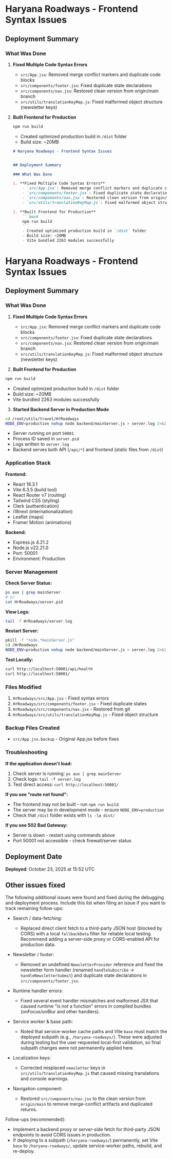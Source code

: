 # Haryana Roadways - Frontend Syntax Issues


## Deployment Summary

### What Was Done

1. **Fixed Multiple Code Syntax Errors**
   - `src/App.jsx`: Removed merge conflict markers and duplicate code blocks
   - `src/components/footer.jsx`: Fixed duplicate state declarations
   - `src/components/nav.jsx`: Restored clean version from origin/main branch
   - `src/utils/translationKeyMap.js`: Fixed malformed object structure (newsletter keys)

2. **Built Frontend for Production**
   ```bash
   npm run build
   ```
   - Created optimized production build in `/dist` folder
   - Build size: ~20MB
   ````markdown
   # Haryana Roadways - Frontend Syntax Issues


   ## Deployment Summary

   ### What Was Done

   1. **Fixed Multiple Code Syntax Errors**
       - `src/App.jsx`: Removed merge conflict markers and duplicate code blocks
       - `src/components/footer.jsx`: Fixed duplicate state declarations
       - `src/components/nav.jsx`: Restored clean version from origin/main branch
       - `src/utils/translationKeyMap.js`: Fixed malformed object structure (newsletter keys)

   2. **Built Frontend for Production**
       ```bash
       npm run build
       ```
       - Created optimized production build in `/dist` folder
       - Build size: ~20MB
       - Vite bundled 2263 modules successfully
# Haryana Roadways - Frontend Syntax Issues

## Deployment Summary

### What Was Done

1. **Fixed Multiple Code Syntax Errors**
   - `src/App.jsx`: Removed merge conflict markers and duplicate code blocks
   - `src/components/footer.jsx`: Fixed duplicate state declarations
   - `src/components/nav.jsx`: Restored clean version from origin/main branch
   - `src/utils/translationKeyMap.js`: Fixed malformed object structure (newsletter keys)

2. **Built Frontend for Production**
```bash
npm run build
```
   - Created optimized production build in `/dist` folder
   - Build size: ~20MB
   - Vite bundled 2263 modules successfully

3. **Started Backend Server in Production Mode**
```bash
cd /root/utils/travel/HrRoadways
NODE_ENV=production nohup node backend/mainServer.js > server.log 2>&1 &
```
   - Server running on port `50001`
   - Process ID saved in `server.pid`
   - Logs written to `server.log`
   - Backend serves both API (`/api/*`) and frontend (static files from `/dist`)

### Application Stack

**Frontend:**
- React 18.3.1
- Vite 6.3.5 (build tool)
- React Router v7 (routing)
- Tailwind CSS (styling)
- Clerk (authentication)
- i18next (internationalization)
- Leaflet (maps)
- Framer Motion (animations)

**Backend:**
- Express.js 4.21.2
- Node.js v22.21.0
- Port: 50001
- Environment: Production

### Server Management

**Check Server Status:**
```bash
ps aux | grep mainServer
# or
cat HrRoadways/server.pid
```

**View Logs:**
```bash
tail -f HrRoadways/server.log
```

**Restart Server:**
```bash
pkill -f "node.*mainServer.js"
cd /HrRoadways
NODE_ENV=production nohup node backend/mainServer.js > server.log 2>&1 &
```

**Test Locally:**
```bash
curl http://localhost:50001/api/health
curl http://localhost:50001/
```

### Files Modified

1. `HrRoadways/src/App.jsx` - Fixed syntax errors
2. `HrRoadways/src/components/footer.jsx` - Fixed duplicate states
3. `HrRoadways/src/components/nav.jsx` - Restored from git
4. `HrRoadways/src/utils/translationKeyMap.js` - Fixed object structure

### Backup Files Created

- `src/App.jsx.backup` - Original App.jsx before fixes

### Troubleshooting

**If the application doesn't load:**
1. Check server is running: `ps aux | grep mainServer`
2. Check logs: `tail -f server.log`
3. Test direct access: `curl http://localhost:50001/`

**If you see "route not found":**
- The frontend may not be built - run `npm run build`
- The server may be in development mode - ensure `NODE_ENV=production`
- Check that `/dist` folder exists with `ls -la dist/`

**If you see 502 Bad Gateway:**
- Server is down - restart using commands above
- Port 50001 not accessible - check firewall/server status

## Deployment Date
**Deployed**: October 23, 2025 at 15:52 UTC

## Other issues fixed

The following additional issues were found and fixed during the debugging and deployment process. Include this list when filing an issue if you want to track remaining follow-ups:

- Search / data-fetching:
  - Replaced direct client fetch to a third-party JSON host (blocked by CORS) with a local `fallbackData` filter for reliable local testing. Recommend adding a server-side proxy or CORS-enabled API for production data.

- Newsletter / footer:
  - Removed an undefined `NewsletterProvider` reference and fixed the newsletter form handler (renamed `handleSubscribe` → `handleNewsletterSubmit`) and duplicate state declarations in `src/components/footer.jsx`.

- Runtime handler errors:
  - Fixed several event handler mismatches and malformed JSX that caused runtime "is not a function" errors in compiled bundles (onFocus/onBlur and other handlers).

- Service worker & base path:
  - Noted that service-worker cache paths and Vite `base` must match the deployed subpath (e.g., `/haryana-roadways/`). These were adjusted during testing but the user requested local-first validation, so final subpath changes were not permanently applied here.

- Localization keys:
  - Corrected misplaced `newsletter` keys in `src/utils/translationKeyMap.js` that caused missing translations and console warnings.

- Navigation component:
  - Restored `src/components/nav.jsx` to the clean version from `origin/main` to remove merge-conflict artifacts and duplicated returns.

Follow-ups (recommended):

- Implement a backend proxy or server-side fetch for third-party JSON endpoints to avoid CORS issues in production.
- If deploying to a subpath (`/haryana-roadways/`) permanently, set Vite `base` to `/haryana-roadways/`, update service-worker paths, rebuild, and re-deploy.
